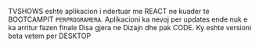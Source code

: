 TVSHOWS eshte aplikacion i ndertuar me REACT ne kuader te BOOTCAMPIT ` PERPROGRAMERA `. Aplikacioni ka nevoj per updates ende nuk e ka arritur fazen finale Disa gjera ne Dizajn dhe pak CODE. Ky eshte versioni beta vetem per DESKTOP
